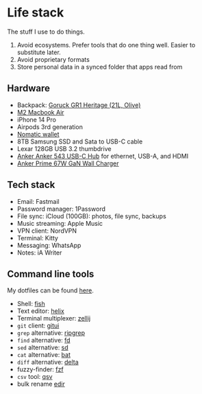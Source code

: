 # Life stack

The stuff I use to do things.

1. Avoid ecosystems. Prefer tools that do one thing well. Easier to substitute later.
2. Avoid proprietary formats
3. Store personal data in a synced folder that apps read from


## Hardware

- Backpack: [Goruck GR1 Heritage (21L, Olive)](https://www.goruck.com/products/gr1-heritage?variant=41098996154468)
- [M2 Macbook Air](https://www.apple.com/macbook-air-13-and-15-m2/)
- iPhone 14 Pro
- Airpods 3rd generation
- [Nomatic wallet](https://www.nomatic.com/products/wallet)
- 8TB Samsung SSD and Sata to USB-C cable
- Lexar 128GB USB 3.2 thumbdrive
- [Anker Anker 543 USB-C Hub](https://www.anker.com/products/a8365?variant=37438670667926) for ethernet, USB-A, and HDMI
- [Anker Prime 67W GaN Wall Charger](https://www.anker.com/products/a2669-3-port-wall-charger)


## Tech stack

- Email: Fastmail
- Password manager: 1Password
- File sync: iCloud (100GB): photos, file sync, backups
- Music streaming: Apple Music
- VPN client: NordVPN
- Terminal: Kitty
- Messaging: WhatsApp
- Notes: iA Writer


## Command line tools

My dotfiles can be found [here](https://github.com/chariotsofiron/dotfiles).

- Shell: [fish](https://github.com/fish-shell/fish-shell)
- Text editor: [helix](https://github.com/helix-editor/helix)
- Terminal multiplexer: [zellij](https://github.com/zellij-org/zellij)
- `git` client: [gitui](https://github.com/extrawurst/gitui)
- `grep` alternative: [ripgrep](https://github.com/BurntSushi/ripgrep)
- `find` alternative: [fd](https://github.com/sharkdp/fd)
- `sed` alternative: [sd](https://github.com/chmln/sd)
- `cat` alternative: [bat](https://github.com/sharkdp/bat)
- `diff` alternative: [delta](https://github.com/dandavison/delta)
- fuzzy-finder: [fzf](https://github.com/junegunn/fzf)
- `csv` tool: [qsv](https://github.com/jqnatividad/qsv)
- bulk rename [edir](https://github.com/bulletmark/edir)
